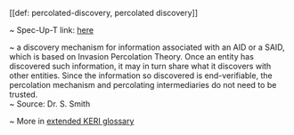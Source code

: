 [[def: percolated-discovery, percolated discovery]]

~ Spec-Up-T link: <a href='https://weboftrust.github.io/WOT-terms/docs/glossary/percolated-discovery'>here</a>

~ a discovery mechanism for information associated with an AID or a SAID, which is based on Invasion Percolation Theory. Once an entity has discovered such information, it may in turn share what it discovers with other entities. Since the information so discovered is end-verifiable, the percolation mechanism and percolating intermediaries do not need to be trusted.  
~ Source: Dr. S. Smith

~ More in <a href="https://weboftrust.github.io/WOT-terms/docs/glossary/percolated-discovery">extended KERI glossary</a>
